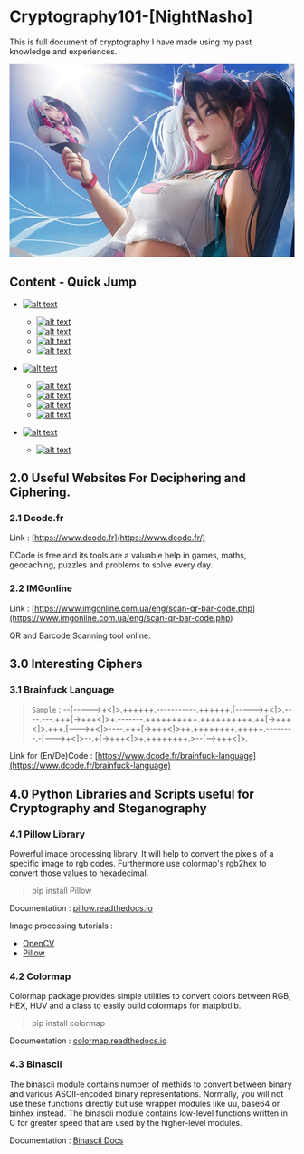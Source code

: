 # Cryptography101-[NightNasho]
This is full document of cryptography I have made using my past knowledge and experiences.

![alt text](https://github.com/NashoNightmare/Cryptography101--NightNasho-/blob/master/YW7lEF.jpg)

## Content - Quick Jump

- [![alt text](https://img.shields.io/badge/2.0-Useful%20Websites-orange)](https://github.com/NashoNightmare/Cryptography101--NightNasho-#20-useful-websites-for-deciphering-and-ciphering) 
	- [![alt text](https://img.shields.io/badge/2.1-Dcode.fr-yellow)](https://github.com/NashoNightmare/Cryptography101--NightNasho-#21-dcodefr) 
	- [![alt text](https://img.shields.io/badge/2.2-IMGonline-yellow)](https://github.com/NashoNightmare/Cryptography101-NightNasho#22-imgonline) 
	- [![alt text](https://img.shields.io/badge/2.1-Dcode.fr-yellow)]() 
	- [![alt text](https://img.shields.io/badge/2.1-Dcode.fr-yellow)]() 

- [![alt text](https://img.shields.io/badge/3.0-Interesting%20Ciphers-orange)](https://github.com/NashoNightmare/Cryptography101--NightNasho-#30-interesting-ciphers) 
	- [![alt text](https://img.shields.io/badge/3.1-Brainfuck%20Language-yellow)](https://github.com/NashoNightmare/Cryptography101--NightNasho-#31-brainfuck-language) 
	- [![alt text](https://img.shields.io/badge/3.1-Brainfuck%20Language-yellow)]() 
	- [![alt text](https://img.shields.io/badge/3.1-Brainfuck%20Language-yellow)]() 
	- [![alt text](https://img.shields.io/badge/3.1-Brainfuck%20Language-yellow)]() 

- [![alt text](https://img.shields.io/badge/4.0-Python%20Libraries%20and%20Scripts-orange)](https://github.com/NashoNightmare/Cryptography101-NightNasho#40-python-libraries-and-scripts-useful-for-cryptography-and-steganography)
	- [![alt text](https://img.shields.io/badge/4.1-Pillow%20(Image%20processing%20library)-yellow)](https://github.com/NashoNightmare/Cryptography101-NightNasho#41-pillow-library)

## 2.0 Useful Websites For Deciphering and Ciphering.

### 2.1 Dcode.fr  
Link : [https://www.dcode.fr](https://www.dcode.fr/)

DCode is free and its tools are a valuable help in games, maths, geocaching, puzzles and problems to solve every day.

### 2.2 IMGonline
Link : [https://www.imgonline.com.ua/eng/scan-qr-bar-code.php](https://www.imgonline.com.ua/eng/scan-qr-bar-code.php)

QR and Barcode Scanning tool online. 

## 3.0 Interesting Ciphers

### 3.1 Brainfuck Language
> `Sample` : --[----->+<]>.++++++.-----------.++++++.[----->+<]>.----.---.+++[->+++<]>+.-------.++++++++++.++++++++++.++[->+++<]>.+++.[--->+<]>----.+++[->+++<]>++.++++++++.+++++.--------.-[--->+<]>--.+[->+++<]>+.++++++++.>--[-->+++<]>.

Link for (En/De)Code : [https://www.dcode.fr/brainfuck-language](https://www.dcode.fr/brainfuck-language)

## 4.0 Python Libraries and Scripts useful for Cryptography and Steganography

### 4.1 Pillow Library 
Powerful image processing library. It will help to convert the pixels of a specific image to rgb codes. Furthermore use colormap's rgb2hex to convert those values to hexadecimal.
> pip install Pillow

Documentation : [pillow.readthedocs.io](https://pillow.readthedocs.io/en/stable/)

Image processing tutorials :
- [OpenCV](https://opencv-python-tutroals.readthedocs.io/en/latest/py_tutorials/py_imgproc/py_table_of_contents_imgproc/py_table_of_contents_imgproc.html)
- [Pillow](https://auth0.com/blog/image-processing-in-python-with-pillow/)

### 4.2 Colormap
Colormap package provides simple utilities to convert colors between RGB, HEX, HUV and a class to easily build colormaps for matplotlib.
> pip install colormap

Documentation : [colormap.readthedocs.io](https://colormap.readthedocs.io/en/latest/)

### 4.3 Binascii 
The binascii module contains number of methids to convert between binary and various ASCII-encoded binary representations. Normally, you will not use these functions directly but use wrapper modules like uu, base64 or binhex instead. The binascii module contains low-level functions written in C for greater speed that are used by the higher-level modules.

Documentation : [Binascii Docs](https://docs.python.org/3/library/binascii.html)


